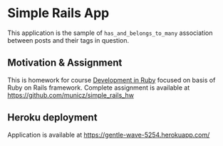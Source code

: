 # Simple Rails App
This application is the sample of `has_and_belongs_to_many` association between posts and their tags in question.

## Motivation & Assignment
This is homework for course [Development in Ruby](https://github.com/municz/study-materials/wiki) focused on basis of Ruby on Rails framework.
Complete assignment is available at https://github.com/municz/simple_rails_hw

## Heroku deployment
Application is available at https://gentle-wave-5254.herokuapp.com/
